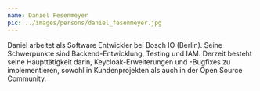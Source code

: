 ```yaml
---
name: Daniel Fesenmeyer
pic: ../images/persons/daniel_fesenmeyer.jpg
---
```


Daniel arbeitet als Software Entwickler bei Bosch IO (Berlin). Seine Schwerpunkte sind Backend-Entwicklung, Testing und
IAM. Derzeit besteht seine Haupttätigkeit darin, Keycloak-Erweiterungen und -Bugfixes zu implementieren, sowohl in
Kundenprojekten als auch in der Open Source Community.
